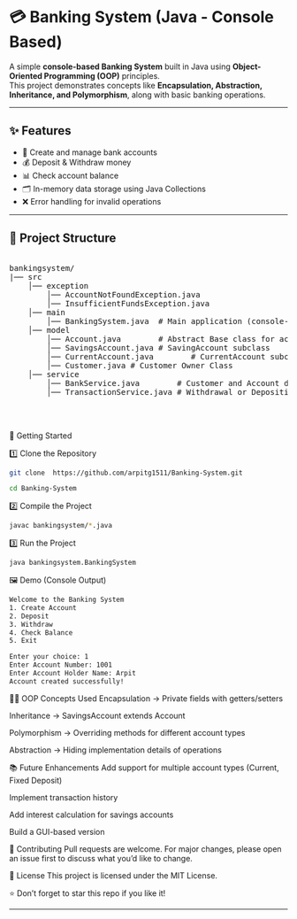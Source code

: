 # 💳 Banking System (Java - Console Based)

A simple **console-based Banking System** built in Java using **Object-Oriented Programming (OOP)** principles.  
This project demonstrates concepts like **Encapsulation, Abstraction, Inheritance, and Polymorphism**, along with basic banking operations.

---

## ✨ Features
- 🏦 Create and manage bank accounts  
- 💰 Deposit & Withdraw money  
- 📊 Check account balance  
- 🗂️ In-memory data storage using Java Collections  
- ❌ Error handling for invalid operations  

---

## 📂 Project Structure

<pre>

bankingsystem/
|── src
    │── exception
        │── AccountNotFoundException.java        
        │── InsufficientFundsException.java
    │── main
        │── BankingSystem.java  # Main application (console-based UI)
    │── model
        │── Account.java        # Abstract Base class for accounts
        │── SavingsAccount.java # SavingAccount subclass
        │── CurrentAccount.java        # CurrentAccount subclass
        │── Customer.java # Customer Owner Class
    │── service
        │── BankService.java        # Customer and Account details
        │── TransactionService.java # Withdrawal or Deposition subclass
        
        

</pre>


🚀 Getting Started

1️⃣ Clone the Repository

```bash
git clone  https://github.com/arpitg1511/Banking-System.git

cd Banking-System
```

2️⃣ Compile the Project

```bash
javac bankingsystem/*.java
```

3️⃣ Run the Project

```bash
java bankingsystem.BankingSystem
```

🖼️ Demo (Console Output)

```bash
Welcome to the Banking System
1. Create Account
2. Deposit
3. Withdraw
4. Check Balance
5. Exit

Enter your choice: 1
Enter Account Number: 1001
Enter Account Holder Name: Arpit
Account created successfully!
```


🧑‍💻 OOP Concepts Used
Encapsulation → Private fields with getters/setters

Inheritance → SavingsAccount extends Account

Polymorphism → Overriding methods for different account types

Abstraction → Hiding implementation details of operations



📚 Future Enhancements
Add support for multiple account types (Current, Fixed Deposit)

Implement transaction history

Add interest calculation for savings accounts

Build a GUI-based version

🤝 Contributing
Pull requests are welcome. For major changes, please open an issue first to discuss what you’d like to change.

📜 License
This project is licensed under the MIT License.

⭐ Don’t forget to star this repo if you like it!



---

